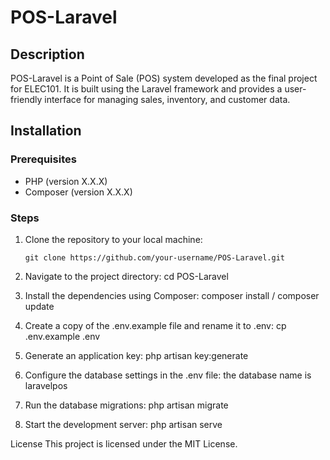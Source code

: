# POS-Laravel

## Description
POS-Laravel is a Point of Sale (POS) system developed as the final project for ELEC101. It is built using the Laravel framework and provides a user-friendly interface for managing sales, inventory, and customer data.

## Installation

### Prerequisites
- PHP (version X.X.X)
- Composer (version X.X.X)

### Steps
1. Clone the repository to your local machine:
   ```shell
   git clone https://github.com/your-username/POS-Laravel.git

  1. Navigate to the project directory:
      cd POS-Laravel
   
  2. Install the dependencies using Composer:
     composer install / composer update

  3. Create a copy of the .env.example file and rename it to .env:
     cp .env.example .env

  4. Generate an application key:
     php artisan key:generate

  5. Configure the database settings in the .env file:
      the database name  is  laravelpos

  6. Run the database migrations:
      php artisan migrate

  7. Start the development server:
      php artisan serve


License
This project is licensed under the MIT License.


